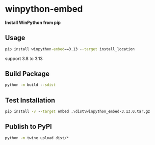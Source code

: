 # winpython-embed

**Install WinPython from pip**

## Usage

```cmd
pip install winpython-embed==3.13 --target install_location
```

support 3.8 to 3.13

## Build Package
```cmd
python -m build --sdist
```

## Test Installation
```cmd
pip install -v --target embed .\dist\winpython_embed-3.13.0.tar.gz
```

## Publish to PyPI
```cmd
python -m twine upload dist/*
```
